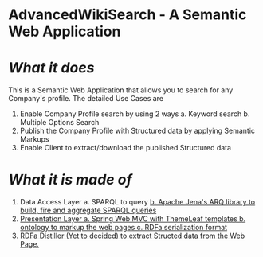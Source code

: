 # <b>AdvancedWikiSearch - A Semantic Web Application</b>

# <em>What it does</em>
This is a Semantic Web Application that allows you to search for any Company's profile. The detailed Use Cases are
  1. Enable Company Profile search by using 2 ways
    a. Keyword search
    b. Multiple Options Search 
  2. Publish the Company Profile with Structured data by applying Semantic Markups
  3. Enable Client to extract/download the published Structured data

# <em>What it is made of</em>
  1. Data Access Layer
      a. SPARQL to query <a href="http://dbpedia.org/sparql"/>
      b. Apache Jena's ARQ library to build, fire and aggregate SPARQL queries
  2. Presentation Layer
      a. Spring Web MVC with ThemeLeaf templates
      b. <a href="http://schema.org/"/> ontology to markup the web pages
      c. RDFa serialization format
  3. RDFa Distiller (Yet to decided) to extract Structed data from the Web Page. 

  
      
  
